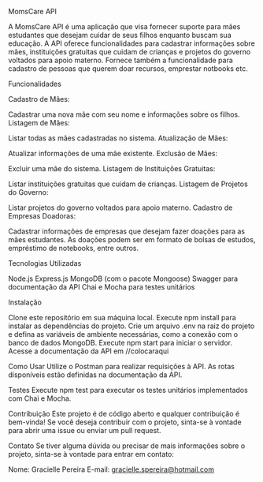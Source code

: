 MomsCare API

A MomsCare API é uma aplicação que visa fornecer suporte para mães estudantes que desejam cuidar de seus filhos enquanto buscam sua educação. 
A API oferece funcionalidades para cadastrar informações sobre mães, instituições gratuitas que cuidam de crianças e projetos do governo voltados para apoio materno.
Fornece também a funcionalidade para cadastro de pessoas que querem doar recursos, emprestar notbooks etc.

Funcionalidades

Cadastro de Mães:

Cadastrar uma nova mãe com seu nome e informações sobre os filhos.
Listagem de Mães:

Listar todas as mães cadastradas no sistema.
Atualização de Mães:

Atualizar informações de uma mãe existente.
Exclusão de Mães:

Excluir uma mãe do sistema.
Listagem de Instituições Gratuitas:

Listar instituições gratuitas que cuidam de crianças.
Listagem de Projetos do Governo:

Listar projetos do governo voltados para apoio materno.
Cadastro de Empresas Doadoras:

Cadastrar informações de empresas que desejam fazer doações para as mães estudantes. As doações podem ser em formato de bolsas de estudos, empréstimo de notebooks, entre outros.


Tecnologias Utilizadas

Node.js
Express.js
MongoDB (com o pacote Mongoose)
Swagger para documentação da API
Chai e Mocha para testes unitários

Instalação

Clone este repositório em sua máquina local.
Execute npm install para instalar as dependências do projeto.
Crie um arquivo .env na raiz do projeto e defina as variáveis de ambiente necessárias, como a conexão com o banco de dados MongoDB.
Execute npm start para iniciar o servidor.
Acesse a documentação da API em //colocaraqui

Como Usar
Utilize o Postman para realizar requisições à API. As rotas disponíveis estão definidas na documentação da API.


Testes
Execute npm test para executar os testes unitários implementados com Chai e Mocha.

Contribuição
Este projeto é de código aberto e qualquer contribuição é bem-vinda! Se você deseja contribuir com o projeto, sinta-se à vontade para abrir uma issue ou enviar um pull request.


Contato
Se tiver alguma dúvida ou precisar de mais informações sobre o projeto, sinta-se à vontade para entrar em contato:

Nome: Gracielle Pereira
E-mail: gracielle.spereira@hotmail.com